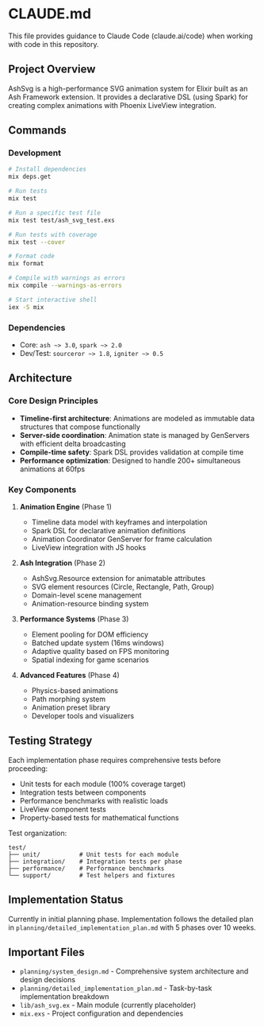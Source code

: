 # CLAUDE.md

This file provides guidance to Claude Code (claude.ai/code) when working with code in this repository.

## Project Overview

AshSvg is a high-performance SVG animation system for Elixir built as an Ash Framework extension. It provides a declarative DSL (using Spark) for creating complex animations with Phoenix LiveView integration.

## Commands

### Development
```bash
# Install dependencies
mix deps.get

# Run tests
mix test

# Run a specific test file
mix test test/ash_svg_test.exs

# Run tests with coverage
mix test --cover

# Format code
mix format

# Compile with warnings as errors
mix compile --warnings-as-errors

# Start interactive shell
iex -S mix
```

### Dependencies
- Core: `ash ~> 3.0`, `spark ~> 2.0`
- Dev/Test: `sourceror ~> 1.8`, `igniter ~> 0.5`

## Architecture

### Core Design Principles
- **Timeline-first architecture**: Animations are modeled as immutable data structures that compose functionally
- **Server-side coordination**: Animation state is managed by GenServers with efficient delta broadcasting
- **Compile-time safety**: Spark DSL provides validation at compile time
- **Performance optimization**: Designed to handle 200+ simultaneous animations at 60fps

### Key Components

1. **Animation Engine** (Phase 1)
   - Timeline data model with keyframes and interpolation
   - Spark DSL for declarative animation definitions
   - Animation Coordinator GenServer for frame calculation
   - LiveView integration with JS hooks

2. **Ash Integration** (Phase 2)
   - AshSvg.Resource extension for animatable attributes
   - SVG element resources (Circle, Rectangle, Path, Group)
   - Domain-level scene management
   - Animation-resource binding system

3. **Performance Systems** (Phase 3)
   - Element pooling for DOM efficiency
   - Batched update system (16ms windows)
   - Adaptive quality based on FPS monitoring
   - Spatial indexing for game scenarios

4. **Advanced Features** (Phase 4)
   - Physics-based animations
   - Path morphing system
   - Animation preset library
   - Developer tools and visualizers

## Testing Strategy

Each implementation phase requires comprehensive tests before proceeding:
- Unit tests for each module (100% coverage target)
- Integration tests between components
- Performance benchmarks with realistic loads
- LiveView component tests
- Property-based tests for mathematical functions

Test organization:
```
test/
├── unit/           # Unit tests for each module
├── integration/    # Integration tests per phase
├── performance/    # Performance benchmarks
└── support/        # Test helpers and fixtures
```

## Implementation Status

Currently in initial planning phase. Implementation follows the detailed plan in `planning/detailed_implementation_plan.md` with 5 phases over 10 weeks.

## Important Files

- `planning/system_design.md` - Comprehensive system architecture and design decisions
- `planning/detailed_implementation_plan.md` - Task-by-task implementation breakdown
- `lib/ash_svg.ex` - Main module (currently placeholder)
- `mix.exs` - Project configuration and dependencies